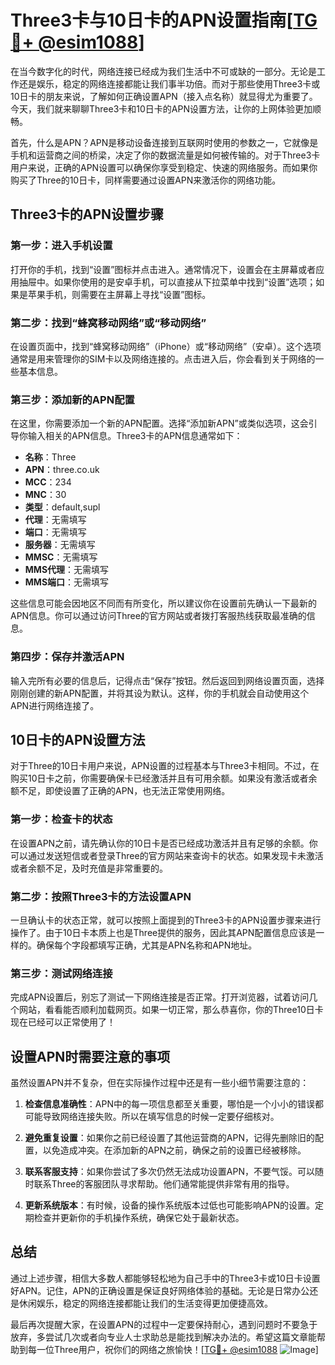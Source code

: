 # Three3卡与10日卡的APN设置指南[[TG💪+ @esim1088](https://t.me/s/esim1088)]

在当今数字化的时代，网络连接已经成为我们生活中不可或缺的一部分。无论是工作还是娱乐，稳定的网络连接都能让我们事半功倍。而对于那些使用Three3卡或10日卡的朋友来说，了解如何正确设置APN（接入点名称）就显得尤为重要了。今天，我们就来聊聊Three3卡和10日卡的APN设置方法，让你的上网体验更加顺畅。

首先，什么是APN？APN是移动设备连接到互联网时使用的参数之一，它就像是手机和运营商之间的桥梁，决定了你的数据流量是如何被传输的。对于Three3卡用户来说，正确的APN设置可以确保你享受到稳定、快速的网络服务。而如果你购买了Three的10日卡，同样需要通过设置APN来激活你的网络功能。

## Three3卡的APN设置步骤

### 第一步：进入手机设置

打开你的手机，找到“设置”图标并点击进入。通常情况下，设置会在主屏幕或者应用抽屉中。如果你使用的是安卓手机，可以直接从下拉菜单中找到“设置”选项；如果是苹果手机，则需要在主屏幕上寻找“设置”图标。

### 第二步：找到“蜂窝移动网络”或“移动网络”

在设置页面中，找到“蜂窝移动网络”（iPhone）或“移动网络”（安卓）。这个选项通常是用来管理你的SIM卡以及网络连接的。点击进入后，你会看到关于网络的一些基本信息。

### 第三步：添加新的APN配置

在这里，你需要添加一个新的APN配置。选择“添加新APN”或类似选项，这会引导你输入相关的APN信息。Three3卡的APN信息通常如下：

- **名称**：Three
- **APN**：three.co.uk
- **MCC**：234
- **MNC**：30
- **类型**：default,supl
- **代理**：无需填写
- **端口**：无需填写
- **服务器**：无需填写
- **MMSC**：无需填写
- **MMS代理**：无需填写
- **MMS端口**：无需填写

这些信息可能会因地区不同而有所变化，所以建议你在设置前先确认一下最新的APN信息。你可以通过访问Three的官方网站或者拨打客服热线获取最准确的信息。

### 第四步：保存并激活APN

输入完所有必要的信息后，记得点击“保存”按钮。然后返回到网络设置页面，选择刚刚创建的新APN配置，并将其设为默认。这样，你的手机就会自动使用这个APN进行网络连接了。

## 10日卡的APN设置方法

对于Three的10日卡用户来说，APN设置的过程基本与Three3卡相同。不过，在购买10日卡之前，你需要确保卡已经激活并且有可用余额。如果没有激活或者余额不足，即使设置了正确的APN，也无法正常使用网络。

### 第一步：检查卡的状态

在设置APN之前，请先确认你的10日卡是否已经成功激活并且有足够的余额。你可以通过发送短信或者登录Three的官方网站来查询卡的状态。如果发现卡未激活或者余额不足，及时充值是非常重要的。

### 第二步：按照Three3卡的方法设置APN

一旦确认卡的状态正常，就可以按照上面提到的Three3卡的APN设置步骤来进行操作了。由于10日卡本质上也是Three提供的服务，因此其APN配置信息应该是一样的。确保每个字段都填写正确，尤其是APN名称和APN地址。

### 第三步：测试网络连接

完成APN设置后，别忘了测试一下网络连接是否正常。打开浏览器，试着访问几个网站，看看能否顺利加载网页。如果一切正常，那么恭喜你，你的Three10日卡现在已经可以正常使用了！

## 设置APN时需要注意的事项

虽然设置APN并不复杂，但在实际操作过程中还是有一些小细节需要注意的：

1. **检查信息准确性**：APN中的每一项信息都至关重要，哪怕是一个小小的错误都可能导致网络连接失败。所以在填写信息的时候一定要仔细核对。
   
2. **避免重复设置**：如果你之前已经设置了其他运营商的APN，记得先删除旧的配置，以免造成冲突。在添加新的APN之前，确保之前的设置已经被移除。

3. **联系客服支持**：如果你尝试了多次仍然无法成功设置APN，不要气馁。可以随时联系Three的客服团队寻求帮助。他们通常能提供非常有用的指导。

4. **更新系统版本**：有时候，设备的操作系统版本过低也可能影响APN的设置。定期检查并更新你的手机操作系统，确保它处于最新状态。

## 总结

通过上述步骤，相信大多数人都能够轻松地为自己手中的Three3卡或10日卡设置好APN。记住，APN的正确设置是保证良好网络体验的基础。无论是日常办公还是休闲娱乐，稳定的网络连接都能让我们的生活变得更加便捷高效。

最后再次提醒大家，在设置APN的过程中一定要保持耐心，遇到问题时不要急于放弃，多尝试几次或者向专业人士求助总是能找到解决办法的。希望这篇文章能帮助到每一位Three用户，祝你们的网络之旅愉快！[[TG💪+ @esim1088](https://t.me/s/esim1088) ![Image](https://i.postimg.cc/4NQfJmqS/Snipaste-2025-05-13-00-14-12.png)]